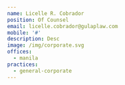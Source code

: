 ```yaml
---
name: Licelle R. Cobrador
position: Of Counsel
email: licelle.cobrador@gulaplaw.com
mobile: '#'
description: Desc
image: /img/corporate.svg
offices:
  - manila
practices:
  - general-corporate
---
```

